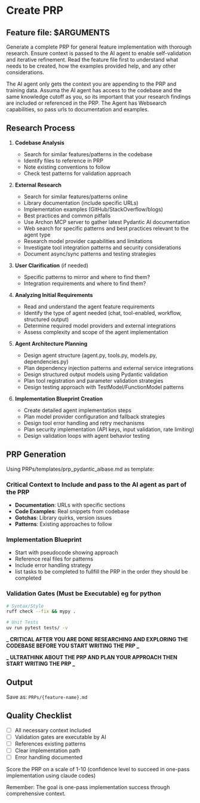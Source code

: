 # Create PRP

## Feature file: $ARGUMENTS

Generate a complete PRP for general feature implementation with thorough research. Ensure context is passed to the AI agent to enable self-validation and iterative refinement. Read the feature file first to understand what needs to be created, how the examples provided help, and any other considerations.

The AI agent only gets the context you are appending to the PRP and training data. Assuma the AI agent has access to the codebase and the same knowledge cutoff as you, so its important that your research findings are included or referenced in the PRP. The Agent has Websearch capabilities, so pass urls to documentation and examples.

## Research Process

1. **Codebase Analysis**
   - Search for similar features/patterns in the codebase
   - Identify files to reference in PRP
   - Note existing conventions to follow
   - Check test patterns for validation approach

2. **External Research**
   - Search for similar features/patterns online
   - Library documentation (include specific URLs)
   - Implementation examples (GitHub/StackOverflow/blogs)
   - Best practices and common pitfalls
   - Use Archon MCP server to gather latest Pydantic AI documentation
   - Web search for specific patterns and best practices relevant to the agent type
   - Research model provider capabilities and limitations
   - Investigate tool integration patterns and security considerations
   - Document async/sync patterns and testing strategies

3. **User Clarification** (if needed)
   - Specific patterns to mirror and where to find them?
   - Integration requirements and where to find them?

4. **Analyzing Initial Requirements**
   - Read and understand the agent feature requirements
   - Identify the type of agent needed (chat, tool-enabled, workflow, structured output)
   - Determine required model providers and external integrations
   - Assess complexity and scope of the agent implementation

5. **Agent Architecture Planning**
   - Design agent structure (agent.py, tools.py, models.py, dependencies.py)
   - Plan dependency injection patterns and external service integrations
   - Design structured output models using Pydantic validation
   - Plan tool registration and parameter validation strategies
   - Design testing approach with TestModel/FunctionModel patterns

6. **Implementation Blueprint Creation**
   - Create detailed agent implementation steps
   - Plan model provider configuration and fallback strategies
   - Design tool error handling and retry mechanisms
   - Plan security implementation (API keys, input validation, rate limiting)
   - Design validation loops with agent behavior testing

## PRP Generation

Using PRPs/templates/prp_pydantic_aibase.md as template:

### Critical Context to Include and pass to the AI agent as part of the PRP

- **Documentation**: URLs with specific sections
- **Code Examples**: Real snippets from codebase
- **Gotchas**: Library quirks, version issues
- **Patterns**: Existing approaches to follow

### Implementation Blueprint

- Start with pseudocode showing approach
- Reference real files for patterns
- Include error handling strategy
- list tasks to be completed to fullfill the PRP in the order they should be completed

### Validation Gates (Must be Executable) eg for python

```bash
# Syntax/Style
ruff check --fix && mypy .

# Unit Tests
uv run pytest tests/ -v

```

**_ CRITICAL AFTER YOU ARE DONE RESEARCHING AND EXPLORING THE CODEBASE BEFORE YOU START WRITING THE PRP _**

**_ ULTRATHINK ABOUT THE PRP AND PLAN YOUR APPROACH THEN START WRITING THE PRP _**

## Output

Save as: `PRPs/{feature-name}.md`

## Quality Checklist

- [ ] All necessary context included
- [ ] Validation gates are executable by AI
- [ ] References existing patterns
- [ ] Clear implementation path
- [ ] Error handling documented

Score the PRP on a scale of 1-10 (confidence level to succeed in one-pass implementation using claude codes)

Remember: The goal is one-pass implementation success through comprehensive context.
